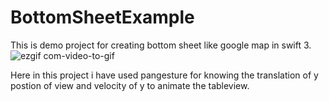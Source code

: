 # BottomSheetExample
This is demo project for creating bottom sheet like google map in swift 3.
![ezgif com-video-to-gif](https://cloud.githubusercontent.com/assets/18482070/23546628/9d2fcb9c-0028-11e7-981a-87e0a3e510ee.gif)

Here in this project i have used pangesture for knowing the translation of y postion of view and velocity of y to animate the tableview.
